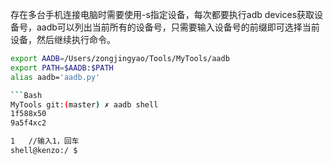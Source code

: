 存在多台手机连接电脑时需要使用-s指定设备，每次都要执行adb devices获取设备号，aadb可以列出当前所有的设备号，只需要输入设备号的前缀即可选择当前设备，然后继续执行命令。

```Bash
export AADB=/Users/zongjingyao/Tools/MyTools/aadb
export PATH=$AADB:$PATH
alias aadb='aadb.py'

```Bash
MyTools git:(master) ✗ aadb shell
1f588x50
9a5f4xc2

1	//输入1，回车
shell@kenzo:/ $